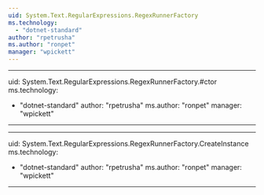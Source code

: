 ```yaml
---
uid: System.Text.RegularExpressions.RegexRunnerFactory
ms.technology: 
  - "dotnet-standard"
author: "rpetrusha"
ms.author: "ronpet"
manager: "wpickett"
---
```


---
uid: System.Text.RegularExpressions.RegexRunnerFactory.#ctor
ms.technology: 
  - "dotnet-standard"
author: "rpetrusha"
ms.author: "ronpet"
manager: "wpickett"
---

---
uid: System.Text.RegularExpressions.RegexRunnerFactory.CreateInstance
ms.technology: 
  - "dotnet-standard"
author: "rpetrusha"
ms.author: "ronpet"
manager: "wpickett"
---
